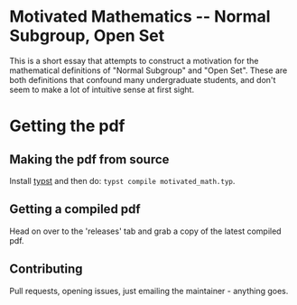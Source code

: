 # Motivated Mathematics -- Normal Subgroup, Open Set

This is a short essay that attempts to construct a motivation for the mathematical definitions of "Normal Subgroup" and "Open Set". These are both definitions that confound many undergraduate students, and don't seem to make a lot of intuitive sense at first sight.

# Getting the pdf
## Making the pdf from source

Install [typst](https://typst.app/) and then do: `typst compile motivated_math.typ`.

## Getting a compiled pdf

Head on over to the 'releases' tab and grab a copy of the latest compiled pdf.

## Contributing

Pull requests, opening issues, just emailing the maintainer - anything goes.
